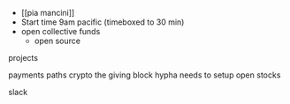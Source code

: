 - [[pia mancini]]
- Start time 9am pacific (timeboxed to 30 min)
- open collective funds
	- open source

projects

payments paths
crypto 
the giving block
hypha needs to setup
open stocks

slack 

